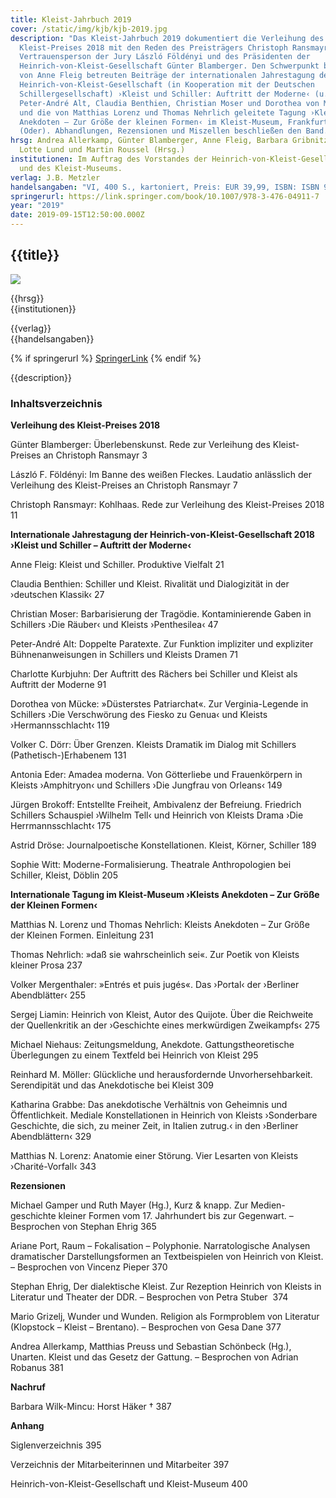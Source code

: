```yaml
---
title: Kleist-Jahrbuch 2019
cover: /static/img/kjb/kjb-2019.jpg
description: "Das Kleist-Jahrbuch 2019 dokumentiert die Verleihung des
  Kleist-Preises 2018 mit den Reden des Preisträgers Christoph Ransmayr, der
  Vertrauensperson der Jury László Földényi und des Präsidenten der
  Heinrich-von-Kleist-Gesellschaft Günter Blamberger. Den Schwerpunkt bilden die
  von Anne Fleig betreuten Beiträge der internationalen Jahrestagung der
  Heinrich-von-Kleist-Gesellschaft (in Kooperation mit der Deutschen
  Schillergesellschaft) ›Kleist und Schiller: Auftritt der Moderne‹ (u.a. von
  Peter-André Alt, Claudia Benthien, Christian Moser und Dorothea von Mücke)
  und die von Matthias Lorenz und Thomas Nehrlich geleitete Tagung ›Kleists
  Anekdoten – Zur Größe der kleinen Formen‹ im Kleist-Museum, Frankfurt
  (Oder). Abhandlungen, Rezensionen und Miszellen beschließen den Band."
hrsg: Andrea Allerkamp, Günter Blamberger, Anne Fleig, Barbara Gribnitz, Hannah
  Lotte Lund und Martin Roussel (Hrsg.)
institutionen: Im Auftrag des Vorstandes der Heinrich-von-Kleist-Gesellschaft
  und des Kleist-Museums.
verlag: J.B. Metzler 
handelsangaben: "VI, 400 S., kartoniert, Preis: EUR 39,99, ISBN: ISBN 978-3-476-04910-0"
springerurl: https://link.springer.com/book/10.1007/978-3-476-04911-7
year: "2019"
date: 2019-09-15T12:50:00.000Z
---
```

## {{title}}

![]({{cover}})

{{hrsg}}\
{{institutionen}}

{{verlag}}\
{{handelsangaben}}

{% if springerurl %}
[SpringerLink]({{springerurl}})
{% endif %}

{{description}}

### Inhaltsverzeichnis

**Verleihung des Kleist-Preises 2018**

Günter Blamberger: Überlebenskunst. Rede zur Verleihung des Kleist-Preises an Christoph Ransmayr 3

László F. Földényi: Im Banne des weißen Fleckes. Laudatio anlässlich der Verleihung des Kleist-Preises an Christoph Ransmayr 7

Christoph Ransmayr: Kohlhaas. Rede zur Verleihung des Kleist-Preises 2018 11

**Internationale Jahrestagung der Heinrich-von-Kleist-Gesellschaft 2018 ›Kleist und Schiller – Auftritt der Moderne‹**

Anne Fleig: Kleist und Schiller. Produktive Vielfalt 21

Claudia Benthien: Schiller und Kleist. Rivalität und Dialogizität in der ›deutschen Klassik‹ 27

Christian Moser: Barbarisierung der Tragödie. Kontaminierende Gaben in Schillers ›Die Räuber‹ und Kleists ›Penthesilea‹ 47

Peter-André Alt: Doppelte Paratexte. Zur Funktion impliziter und expliziter Bühnenanweisungen in Schillers und Kleists Dramen 71

Charlotte Kurbjuhn: Der Auftritt des Rächers bei Schiller und Kleist als Auftritt der Moderne 91

Dorothea von Mücke: »Düsterstes Patriarchat«. Zur Verginia-Legende in Schillers ›Die Verschwörung des Fiesko zu Genua‹ und Kleists ›Hermannsschlacht‹ 119

Volker C. Dörr: Über Grenzen. Kleists Dramatik im Dialog mit Schillers (Pathetisch-)Erhabenem 131

Antonia Eder: Amadea moderna. Von Götterliebe und Frauenkörpern in Kleists ›Amphitryon‹ und Schillers ›Die Jungfrau von Orleans‹ 149

Jürgen Brokoff: Entstellte Freiheit, Ambivalenz der Befreiung. Friedrich Schillers Schauspiel ›Wilhelm Tell‹ und Heinrich von Kleists Drama ›Die Herrmannsschlacht‹ 175

Astrid Dröse: Journalpoetische Konstellationen. Kleist, Körner, Schiller 189

Sophie Witt: Moderne-Formalisierung. Theatrale Anthropologien bei Schiller, Kleist, Döblin 205

**Internationale Tagung im Kleist-Museum ›Kleists Anekdoten – Zur Größe der Kleinen Formen‹**

Matthias N. Lorenz und Thomas Nehrlich: Kleists Anekdoten – Zur Größe der Kleinen Formen. Einleitung 231

Thomas Nehrlich: »daß sie wahrscheinlich sei«. Zur Poetik von Kleists kleiner Prosa 237

Volker Mergenthaler: »Entrés et puis jugés«. Das ›Portal‹ der ›Berliner Abendblätter‹ 255

Sergej Liamin: Heinrich von Kleist, Autor des Quijote. Über die Reichweite der Quellenkritik an der ›Geschichte eines merkwürdigen Zweikampfs‹ 275

Michael Niehaus: Zeitungsmeldung, Anekdote. Gattungstheoretische Überlegungen zu einem Textfeld bei Heinrich von Kleist 295

Reinhard M. Möller: Glückliche und herausfordernde Unvorhersehbarkeit. Serendipität und das Anekdotische bei Kleist 309

Katharina Grabbe: Das anekdotische Verhältnis von Geheimnis und Öffentlichkeit. Mediale Konstellationen in Heinrich von Kleists ›Sonderbare Geschichte, die sich, zu meiner Zeit, in Italien zutrug.‹ in den ›Berliner Abendblättern‹ 329

Matthias N. Lorenz: Anatomie einer Störung. Vier Lesarten von Kleists ›Charité-Vorfall‹ 343

**Rezensionen**

Michael Gamper und Ruth Mayer (Hg.), Kurz & knapp. Zur Medien- geschichte kleiner Formen vom 17. Jahrhundert bis zur Gegenwart. – Besprochen von Stephan Ehrig 365

Ariane Port, Raum – Fokalisation – Polyphonie. Narratologische Analysen dramatischer Darstellungsformen an Textbeispielen von Heinrich von Kleist. – Besprochen von Vincenz Pieper 370

Stephan Ehrig, Der dialektische Kleist. Zur Rezeption Heinrich von Kleists in Literatur und Theater der DDR. – Besprochen von Petra Stuber  374

Mario Grizelj, Wunder und Wunden. Religion als Formproblem von Literatur (Klopstock – Kleist – Brentano). – Besprochen von Gesa Dane 377

Andrea Allerkamp, Matthias Preuss und Sebastian Schönbeck (Hg.), Unarten. Kleist und das Gesetz der Gattung. – Besprochen von Adrian Robanus 381

**Nachruf**

Barbara Wilk-Mincu: Horst Häker † 387

**Anhang**

Siglenverzeichnis 395

Verzeichnis der Mitarbeiterinnen und Mitarbeiter 397

Heinrich-von-Kleist-Gesellschaft und Kleist-Museum 400